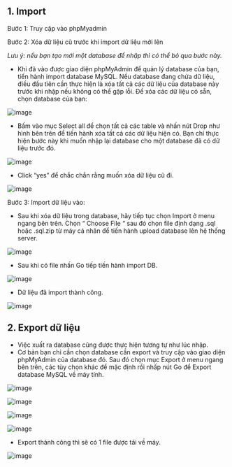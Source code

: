 ## 1. Import

Bước 1: Truy cập vào phpMyadmin

Bước 2: Xóa dữ liệu cũ trước khi import dữ liệu mới lên

*Lưu ý: nếu bạn tạo mới một database để nhập thì có thể bỏ qua bước này.*

- Khi đã vào được giao diện phpMyAdmin để quản lý database của bạn, tiến hành import database MySQL. Nếu database đang chứa dữ liệu, điều đầu tiên cần thực hiện là xóa tất cả các dữ liệu của database này trước khi nhập nếu không có thể gặp lỗi. Để xóa các dữ liệu có sẵn, chọn database của bạn:

![image](https://user-images.githubusercontent.com/111716161/191889166-14d461aa-848a-4469-8d83-4f58ceb1d8e9.png)

- Bấm vào mục Select all để chọn tất cả các table và nhấn nút Drop như hình bên trên để tiến hành xóa tất cả các dữ liệu hiện có. Bạn chỉ thực hiện bước này khi muốn nhập lại database cho một database đã có dữ liệu trước đó.

![image](https://user-images.githubusercontent.com/111716161/191890219-91a5076e-c903-4255-9661-05844e9fdc7d.png)

- Click “yes” để chắc chắn rằng muốn xóa dữ liệu cũ đi.

![image](https://user-images.githubusercontent.com/111716161/191890246-9226250a-a894-4bf0-8db6-030f4d06c2a6.png)

Bước 3: Import dữ liệu vào:

- Sau khi xóa dữ liệu trong database, hãy tiếp tục chọn Import ở menu ngang bên trên. Chọn “ Choose File “ sau đó chọn file định dạng .sql hoặc .sql.zip từ máy cá nhân để tiến hành upload database lên hệ thống server.

![image](https://user-images.githubusercontent.com/111716161/191890527-aecd74d6-7bec-4778-b7f2-355b38cd4349.png)

- Sau khi có file nhấn Go tiếp tiến hành import DB.

![image](https://user-images.githubusercontent.com/111716161/191890616-d92ac52d-e5ac-4500-81c4-a92bc63c9f22.png)

- Dữ liệu đã import thành công.

![image](https://user-images.githubusercontent.com/111716161/191890643-2211413c-51fb-46b3-8b68-12a96e3d072f.png)

## 2. Export dữ liệu

- Việc xuất ra database cũng được thực hiện tương tự như lúc nhập.
- Cơ bản bạn chỉ cần chọn database cần export và truy cập vào giao diện phpMyAdmin của database đó. Sau đó chọn mục Export ở menu ngang bên trên, các tùy chọn khác để mặc định rồi nhấp nút Go để Export database MySQL về máy tính.

![image](https://user-images.githubusercontent.com/111716161/191889166-14d461aa-848a-4469-8d83-4f58ceb1d8e9.png)

![image](https://user-images.githubusercontent.com/111716161/191889449-0529ed75-09c8-4765-a7fe-72f174c91d31.png)

![image](https://user-images.githubusercontent.com/111716161/191889546-7283bb5e-9b74-4f7c-8686-36acefefb048.png)

![image](https://user-images.githubusercontent.com/111716161/191889595-dcab9640-a1b9-4058-bd9b-730d5b19507d.png)

- Export thành công thì sẽ có 1 file được tải về máy.

![image](https://user-images.githubusercontent.com/111716161/191889703-25ec0dd6-9440-4530-af40-7b023f9e52d4.png)

